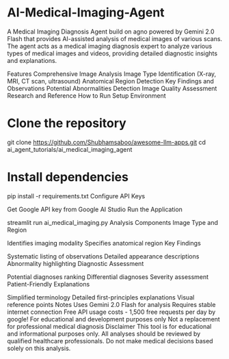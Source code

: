 # AI-Medical-Imaging-Agent
A Medical Imaging Diagnosis Agent build on agno powered by Gemini 2.0 Flash that provides AI-assisted analysis of medical images of various scans.
The agent acts as a medical imaging diagnosis expert to analyze various types of medical images and videos, providing detailed diagnostic insights and explanations.

Features
Comprehensive Image Analysis
Image Type Identification (X-ray, MRI, CT scan, ultrasound)
Anatomical Region Detection
Key Findings and Observations
Potential Abnormalities Detection
Image Quality Assessment
Research and Reference
How to Run
Setup Environment

# Clone the repository
git clone https://github.com/Shubhamsaboo/awesome-llm-apps.git
cd ai_agent_tutorials/ai_medical_imaging_agent

# Install dependencies
pip install -r requirements.txt
Configure API Keys

Get Google API key from Google AI Studio
Run the Application

streamlit run ai_medical_imaging.py
Analysis Components
Image Type and Region

Identifies imaging modality
Specifies anatomical region
Key Findings

Systematic listing of observations
Detailed appearance descriptions
Abnormality highlighting
Diagnostic Assessment

Potential diagnoses ranking
Differential diagnoses
Severity assessment
Patient-Friendly Explanations

Simplified terminology
Detailed first-principles explanations
Visual reference points
Notes
Uses Gemini 2.0 Flash for analysis
Requires stable internet connection
Free API usage costs - 1,500 free requests per day by google!
For educational and development purposes only
Not a replacement for professional medical diagnosis
Disclaimer
This tool is for educational and informational purposes only. All analyses should be reviewed by qualified healthcare professionals. Do not make medical decisions based solely on this analysis.
